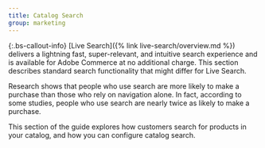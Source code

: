 ```yaml
---
title: Catalog Search
group: marketing
---
```


{:.bs-callout-info}
[Live Search]({% link live-search/overview.md %}) delivers a lightning fast, super-relevant, and intuitive search experience and is available for Adobe Commerce at no additional charge. This section describes standard search functionality that might differ for Live Search.

Research shows that people who use search are more likely to make a purchase than those who rely on navigation alone. In fact, according to some studies, people who use search are nearly twice as likely to make a purchase.

This section of the guide explores how customers search for products in your catalog, and how you can configure catalog search.
